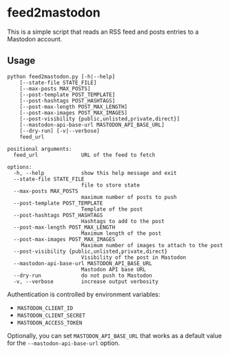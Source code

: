 # feed2mastodon

This is a simple script that reads an RSS feed and posts entries to a Mastodon account.

## Usage

```shell
python feed2mastodon.py [-h|--help]
    [--state-file STATE_FILE]
    [--max-posts MAX_POSTS]
    [--post-template POST_TEMPLATE]
    [--post-hashtags POST_HASHTAGS]
    [--post-max-length POST_MAX_LENGTH]
    [--post-max-images POST_MAX_IMAGES]
    [--post-visibility {public,unlisted,private,direct}]
    [--mastodon-api-base-url MASTODON_API_BASE_URL]
    [--dry-run] [-v|--verbose]
    feed_url

positional arguments:
  feed_url              URL of the feed to fetch

options:
  -h, --help            show this help message and exit
  --state-file STATE_FILE
                        file to store state
  --max-posts MAX_POSTS
                        maximum number of posts to push
  --post-template POST_TEMPLATE
                        Template of the post
  --post-hashtags POST_HASHTAGS
                        Hashtags to add to the post
  --post-max-length POST_MAX_LENGTH
                        Maximum length of the post
  --post-max-images POST_MAX_IMAGES
                        Maximum number of images to attach to the post
  --post-visibility {public,unlisted,private,direct}
                        Visibility of the post in Mastodon
  --mastodon-api-base-url MASTODON_API_BASE_URL
                        Mastodon API base URL
  --dry-run             do not push to Mastodon
  -v, --verbose         increase output verbosity
```

Authentication is controlled by environment variables:

- `MASTODON_CLIENT_ID`
- `MASTODON_CLIENT_SECRET`
- `MASTODON_ACCESS_TOKEN`

Optionally, you can set `MASTODON_API_BASE_URL` that works as a default value for the `--mastodon-api-base-url` option.
